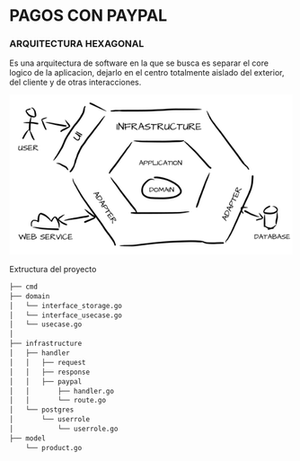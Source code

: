 # PAGOS CON PAYPAL

### ARQUITECTURA HEXAGONAL

Es una arquitectura de software en la que se busca es separar el core 
logico de la aplicacion, dejarlo en el centro totalmente aislado del exterior,
del cliente y de otras interacciones.

![](.img/hexagonal.png)

Extructura del proyecto

```bash
├── cmd
├── domain
│   └── interface_storage.go
│   └── interface_usecase.go
│   └── usecase.go
│
├── infrastructure
│   ├── handler
│   │   ├── request
│   │   ├── response
│   │   ├── paypal
│   │       ├── handler.go
│   │       └── route.go
│   └── postgres
│       └── userrole
│           └── userrole.go
├── model
    └── product.go
```
